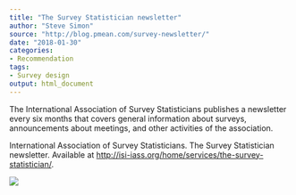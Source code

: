 ```yaml
---
title: "The Survey Statistician newsletter"
author: "Steve Simon"
source: "http://blog.pmean.com/survey-newsletter/"
date: "2018-01-30"
categories:
- Recommendation
tags:
- Survey design
output: html_document
---
```


The International Association of Survey Statisticians publishes a
newsletter every six months that covers general information about
surveys, announcements about meetings, and other activities of the
association.

<!---More--->

International Association of Survey Statisticians. The Survey
Statistician newsletter. Available at
<http://isi-iass.org/home/services/the-survey-statistician/>.

![](http://www.pmean.com/new-images/18/survey-newsletter01.png)




